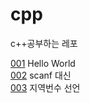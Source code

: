 # cpp
c++공부하는 레포

[001](https://github.com/ljg7234/cpp/blob/main/001.cpp) Hello World<br>
[002](https://github.com/ljg7234/cpp/blob/main/002.cpp) scanf 대신 <br>
[003](https://github.com/ljg7234/cpp/blob/main/003.cpp) 지역번수 선언 <br>